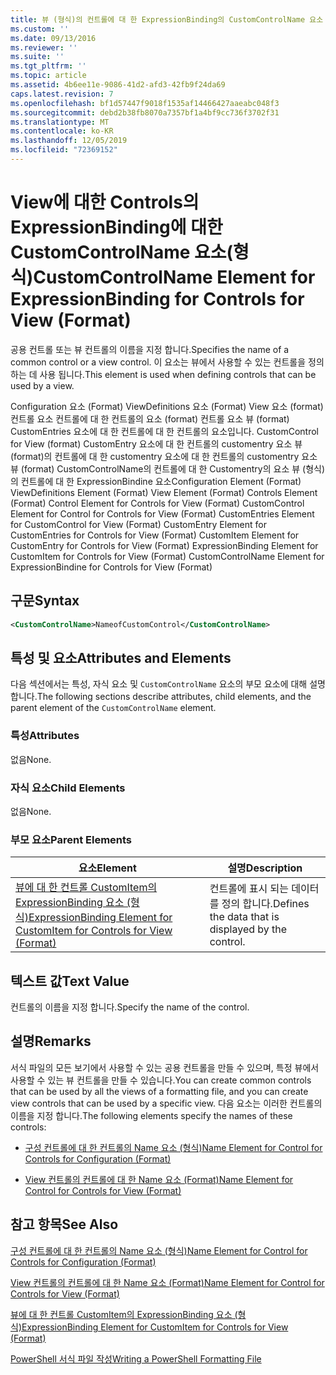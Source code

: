 ```yaml
---
title: 뷰 (형식)의 컨트롤에 대 한 ExpressionBinding의 CustomControlName 요소 | Microsoft Docs
ms.custom: ''
ms.date: 09/13/2016
ms.reviewer: ''
ms.suite: ''
ms.tgt_pltfrm: ''
ms.topic: article
ms.assetid: 4b6ee11e-9086-41d2-afd3-42fb9f24da69
caps.latest.revision: 7
ms.openlocfilehash: bf1d57447f9018f1535af14466427aaeabc048f3
ms.sourcegitcommit: debd2b38fb8070a7357bf1a4bf9cc736f3702f31
ms.translationtype: MT
ms.contentlocale: ko-KR
ms.lasthandoff: 12/05/2019
ms.locfileid: "72369152"
---
```

# <a name="customcontrolname-element-for-expressionbinding-for-controls-for-view-format"></a><span data-ttu-id="85aed-102">View에 대한 Controls의 ExpressionBinding에 대한 CustomControlName 요소(형식)</span><span class="sxs-lookup"><span data-stu-id="85aed-102">CustomControlName Element for ExpressionBinding for Controls for View (Format)</span></span>

<span data-ttu-id="85aed-103">공용 컨트롤 또는 뷰 컨트롤의 이름을 지정 합니다.</span><span class="sxs-lookup"><span data-stu-id="85aed-103">Specifies the name of a common control or a view control.</span></span> <span data-ttu-id="85aed-104">이 요소는 뷰에서 사용할 수 있는 컨트롤을 정의 하는 데 사용 됩니다.</span><span class="sxs-lookup"><span data-stu-id="85aed-104">This element is used when defining controls that can be used by a view.</span></span>

<span data-ttu-id="85aed-105">Configuration 요소 (Format) ViewDefinitions 요소 (Format) View 요소 (format) 컨트롤 요소 컨트롤에 대 한 컨트롤의 요소 (format) 컨트롤 요소 뷰 (format) CustomEntries 요소에 대 한 컨트롤에 대 한 컨트롤의 요소입니다. CustomControl for View (format) CustomEntry 요소에 대 한 컨트롤의 customentry 요소 뷰 (format)의 컨트롤에 대 한 customentry 요소에 대 한 컨트롤의 customentry 요소 뷰 (format) CustomControlName의 컨트롤에 대 한 Customentry의 요소 뷰 (형식)의 컨트롤에 대 한 ExpressionBindine 요소</span><span class="sxs-lookup"><span data-stu-id="85aed-105">Configuration Element (Format) ViewDefinitions Element (Format) View Element (Format) Controls Element (Format) Control Element for Controls for View (Format) CustomControl Element for Control for Controls for View (Format) CustomEntries Element for CustomControl for View (Format) CustomEntry Element for CustomEntries for Controls for View (Format) CustomItem Element for CustomEntry for Controls for View (Format) ExpressionBinding Element for CustomItem for Controls for View (Format) CustomControlName Element for ExpressionBindine for Controls for View (Format)</span></span>

## <a name="syntax"></a><span data-ttu-id="85aed-106">구문</span><span class="sxs-lookup"><span data-stu-id="85aed-106">Syntax</span></span>

```xml
<CustomControlName>NameofCustomControl</CustomControlName>
```

## <a name="attributes-and-elements"></a><span data-ttu-id="85aed-107">특성 및 요소</span><span class="sxs-lookup"><span data-stu-id="85aed-107">Attributes and Elements</span></span>

<span data-ttu-id="85aed-108">다음 섹션에서는 특성, 자식 요소 및 `CustomControlName` 요소의 부모 요소에 대해 설명 합니다.</span><span class="sxs-lookup"><span data-stu-id="85aed-108">The following sections describe attributes, child elements, and the parent element of the `CustomControlName` element.</span></span>

### <a name="attributes"></a><span data-ttu-id="85aed-109">특성</span><span class="sxs-lookup"><span data-stu-id="85aed-109">Attributes</span></span>

<span data-ttu-id="85aed-110">없음</span><span class="sxs-lookup"><span data-stu-id="85aed-110">None.</span></span>

### <a name="child-elements"></a><span data-ttu-id="85aed-111">자식 요소</span><span class="sxs-lookup"><span data-stu-id="85aed-111">Child Elements</span></span>

<span data-ttu-id="85aed-112">없음</span><span class="sxs-lookup"><span data-stu-id="85aed-112">None.</span></span>

### <a name="parent-elements"></a><span data-ttu-id="85aed-113">부모 요소</span><span class="sxs-lookup"><span data-stu-id="85aed-113">Parent Elements</span></span>

|<span data-ttu-id="85aed-114">요소</span><span class="sxs-lookup"><span data-stu-id="85aed-114">Element</span></span>|<span data-ttu-id="85aed-115">설명</span><span class="sxs-lookup"><span data-stu-id="85aed-115">Description</span></span>|
|-------------|-----------------|
|[<span data-ttu-id="85aed-116">뷰에 대 한 컨트롤 CustomItem의 ExpressionBinding 요소 (형식)</span><span class="sxs-lookup"><span data-stu-id="85aed-116">ExpressionBinding Element for CustomItem for Controls for View (Format)</span></span>](./expressionbinding-element-for-customitem-for-controls-for-view-format.md)|<span data-ttu-id="85aed-117">컨트롤에 표시 되는 데이터를 정의 합니다.</span><span class="sxs-lookup"><span data-stu-id="85aed-117">Defines the data that is displayed by the control.</span></span>|

## <a name="text-value"></a><span data-ttu-id="85aed-118">텍스트 값</span><span class="sxs-lookup"><span data-stu-id="85aed-118">Text Value</span></span>

<span data-ttu-id="85aed-119">컨트롤의 이름을 지정 합니다.</span><span class="sxs-lookup"><span data-stu-id="85aed-119">Specify the name of the control.</span></span>

## <a name="remarks"></a><span data-ttu-id="85aed-120">설명</span><span class="sxs-lookup"><span data-stu-id="85aed-120">Remarks</span></span>

<span data-ttu-id="85aed-121">서식 파일의 모든 보기에서 사용할 수 있는 공용 컨트롤을 만들 수 있으며, 특정 뷰에서 사용할 수 있는 뷰 컨트롤을 만들 수 있습니다.</span><span class="sxs-lookup"><span data-stu-id="85aed-121">You can create common controls that can be used by all the views of a formatting file, and you can create view controls that can be used by a specific view.</span></span> <span data-ttu-id="85aed-122">다음 요소는 이러한 컨트롤의 이름을 지정 합니다.</span><span class="sxs-lookup"><span data-stu-id="85aed-122">The following elements specify the names of these controls:</span></span>

- [<span data-ttu-id="85aed-123">구성 컨트롤에 대 한 컨트롤의 Name 요소 (형식)</span><span class="sxs-lookup"><span data-stu-id="85aed-123">Name Element for Control for Controls for Configuration (Format)</span></span>](./name-element-for-control-for-controls-for-configuration-format.md)

- [<span data-ttu-id="85aed-124">View 컨트롤의 컨트롤에 대 한 Name 요소 (Format)</span><span class="sxs-lookup"><span data-stu-id="85aed-124">Name Element for Control for Controls for View (Format)</span></span>](./name-element-for-control-for-controls-for-view-format.md)

## <a name="see-also"></a><span data-ttu-id="85aed-125">참고 항목</span><span class="sxs-lookup"><span data-stu-id="85aed-125">See Also</span></span>

[<span data-ttu-id="85aed-126">구성 컨트롤에 대 한 컨트롤의 Name 요소 (형식)</span><span class="sxs-lookup"><span data-stu-id="85aed-126">Name Element for Control for Controls for Configuration (Format)</span></span>](./name-element-for-control-for-controls-for-configuration-format.md)

[<span data-ttu-id="85aed-127">View 컨트롤의 컨트롤에 대 한 Name 요소 (Format)</span><span class="sxs-lookup"><span data-stu-id="85aed-127">Name Element for Control for Controls for View (Format)</span></span>](./name-element-for-control-for-controls-for-view-format.md)

[<span data-ttu-id="85aed-128">뷰에 대 한 컨트롤 CustomItem의 ExpressionBinding 요소 (형식)</span><span class="sxs-lookup"><span data-stu-id="85aed-128">ExpressionBinding Element for CustomItem for Controls for View (Format)</span></span>](./expressionbinding-element-for-customitem-for-controls-for-view-format.md)

[<span data-ttu-id="85aed-129">PowerShell 서식 파일 작성</span><span class="sxs-lookup"><span data-stu-id="85aed-129">Writing a PowerShell Formatting File</span></span>](./writing-a-powershell-formatting-file.md)
